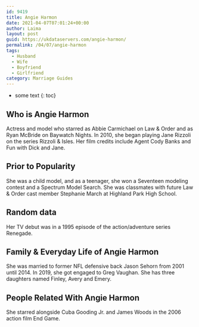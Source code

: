 ```yaml
---
id: 9419
title: Angie Harmon
date: 2021-04-07T07:01:24+00:00
author: Laima
layout: post
guid: https://ukdataservers.com/angie-harmon/
permalink: /04/07/angie-harmon
tags:
  - Husband
  - Wife
  - Boyfriend
  - Girlfriend
category: Marriage Guides
---
```


* some text
{: toc}


## Who is Angie Harmon
                  
                  
                  
Actress and model who starred as Abbie Carmichael on Law & Order and as Ryan McBride on Baywatch Nights. In 2010, she began playing Jane Rizzoli on the series Rizzoli & Isles. Her film credits include Agent Cody Banks and Fun with Dick and Jane.
                  
              
            
              
            
                
                
                
## Prior to Popularity
                  
                  
                  
She was a child model, and as a teenager, she won a Seventeen modeling contest and a Spectrum Model Search. She was classmates with future Law & Order cast member Stephanie March at Highland Park High School.
                  
              
            
              
            
                
                
                
## Random data
                  
                  
                  
Her TV debut was in a 1995 episode of the action/adventure series Renegade.
                  
              
            
              
            
                
                
                
## Family & Everyday Life of Angie Harmon
                  
                  
                  
She was married to former NFL defensive back Jason Sehorn from 2001 until 2014. In 2019, she got engaged to Greg Vaughan. She has three daughters named Finley, Avery and Emery.
                  
              
            
              
            
                
                
                
## People Related With Angie Harmon
                  
                  
                  
She starred alongside Cuba Gooding Jr. and James Woods in the 2006 action film End Game.
                  
              
            
              
            
                
              
            
              
              
            
            
              
            
          
          
          